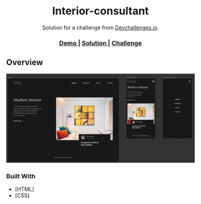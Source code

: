 <!-- Please update value in the {}  -->

<h1 align="center">Interior-consultant</h1>

<div align="center">
   Solution for a challenge from  <a href="http://devchallenges.io" target="_blank">Devchallenges.io</a>.
</div>

<div align="center">
  <h3>
    <a href="https://benbd5.github.io/devChallenges/interior-consultant-master/">
      Demo
    </a>
    <span> | </span>
    <a href="https://github.com/benbd5/devChallenges/tree/master/interior-consultant-master}">
      Solution
    </a>
    <span> | </span>
    <a href="https://devchallenges.io/challenges/Jymh2b2FyebRTUljkNcb">
      Challenge
    </a>
  </h3>
</div>

<!-- OVERVIEW -->

## Overview

![screenshot](https://github.com/benbd5/devChallenges/blob/master/interior-consultant-master/ressources/Capture%20d%E2%80%99%C3%A9cran%202020-10-05%20181441.png)

### Built With

- [HTML]
- [CSS]